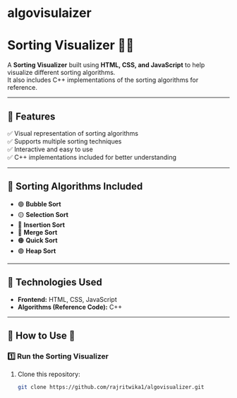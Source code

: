 # algovisulaizer
# Sorting Visualizer 🔢✨

A **Sorting Visualizer** built using **HTML, CSS, and JavaScript** to help visualize different sorting algorithms.  
It also includes C++ implementations of the sorting algorithms for reference.  

---

## 📌 Features
✅ Visual representation of sorting algorithms  
✅ Supports multiple sorting techniques  
✅ Interactive and easy to use  
✅ C++ implementations included for better understanding  

---

## 📌 Sorting Algorithms Included
- 🟢 **Bubble Sort**
- 🟡 **Selection Sort**
- 🔵 **Insertion Sort**
- 🔴 **Merge Sort**
- 🟠 **Quick Sort**
- 🟣 **Heap Sort**

---

## 📌 Technologies Used
- **Frontend:** HTML, CSS, JavaScript  
- **Algorithms (Reference Code):** C++  

---

## 📌 How to Use 🚀
### **1️⃣ Run the Sorting Visualizer**
1. Clone this repository:
   ```sh
   git clone https://github.com/rajritwika1/algovisualizer.git
